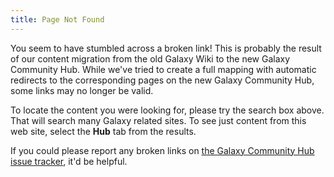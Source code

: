 ```yaml
---
title: Page Not Found
---
```

You seem to have stumbled across a broken link!  This is probably the result of
our content migration from the old Galaxy Wiki to the new Galaxy Community Hub.
While we've tried to create a full mapping with automatic redirects to the
corresponding pages on the new Galaxy Community Hub, some links may no longer
be valid.

To locate the content you were looking for, please try the search box above.  That will search many Galaxy related sites. To see just content from this web site, select the **Hub** tab from the results.

If you could please report any broken links on [the Galaxy Community Hub issue
tracker](https://github.com/galaxyproject/galaxy-hub/issues), it'd be helpful.
